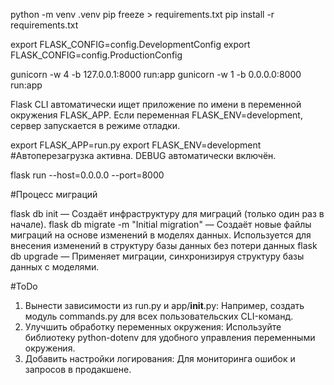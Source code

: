 python -m venv .venv
pip freeze > requirements.txt
pip install -r requirements.txt

export FLASK_CONFIG=config.DevelopmentConfig
export FLASK_CONFIG=config.ProductionConfig

gunicorn -w 4 -b 127.0.0.1:8000 run:app
gunicorn -w 1 -b 0.0.0.0:8000 run:app

Flask CLI автоматически ищет приложение по имени в переменной окружения FLASK_APP. Если переменная FLASK_ENV=development, сервер запускается в режиме отладки.

export FLASK_APP=run.py
export FLASK_ENV=development #Автоперезагрузка активна. DEBUG автоматически включён.

flask run --host=0.0.0.0 --port=8000

#Процесс миграций

flask db init — Создаёт инфраструктуру для миграций (только один раз в начале).
flask db migrate -m "Initial migration" — Создаёт новые файлы миграций на основе изменений в моделях данных. Используется для внесения изменений в структуру базы данных без потери данных
flask db upgrade — Применяет миграции, синхронизируя структуру базы данных с моделями.


#ToDo
1. Вынести зависимости из run.py и app/__init__.py:
Например, создать модуль commands.py для всех пользовательских CLI-команд.
2. Улучшить обработку переменных окружения:
Используйте библиотеку python-dotenv для удобного управления переменными окружения.
3. Добавить настройки логирования:
Для мониторинга ошибок и запросов в продакшене.